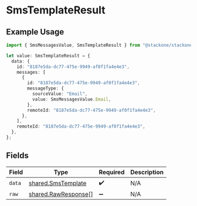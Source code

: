 # SmsTemplateResult

## Example Usage

```typescript
import { SmsMessagesValue, SmsTemplateResult } from "@stackone/stackone-client-ts/sdk/models/shared";

let value: SmsTemplateResult = {
  data: {
    id: "8187e5da-dc77-475e-9949-af0f1fa4e4e3",
    messages: [
      {
        id: "8187e5da-dc77-475e-9949-af0f1fa4e4e3",
        messageType: {
          sourceValue: "Email",
          value: SmsMessagesValue.Email,
        },
        remoteId: "8187e5da-dc77-475e-9949-af0f1fa4e4e3",
      },
    ],
    remoteId: "8187e5da-dc77-475e-9949-af0f1fa4e4e3",
  },
};
```

## Fields

| Field                                                             | Type                                                              | Required                                                          | Description                                                       |
| ----------------------------------------------------------------- | ----------------------------------------------------------------- | ----------------------------------------------------------------- | ----------------------------------------------------------------- |
| `data`                                                            | [shared.SmsTemplate](../../../sdk/models/shared/smstemplate.md)   | :heavy_check_mark:                                                | N/A                                                               |
| `raw`                                                             | [shared.RawResponse](../../../sdk/models/shared/rawresponse.md)[] | :heavy_minus_sign:                                                | N/A                                                               |